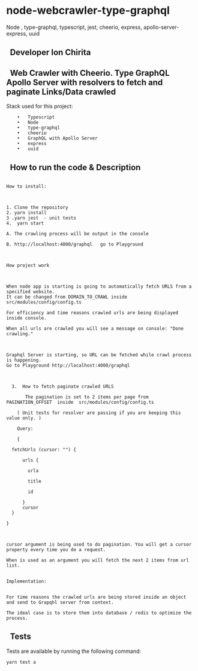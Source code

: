 # node-webcrawler-type-graphql
Node , type-graphql, typescript, jest, cheerio, express, apollo-server-express, uuid

## &nbsp; Developer Ion Chirita

## &nbsp; Web Crawler with Cheerio. Type GraphQL Apollo Server with resolvers to fetch and paginate Links/Data crawled

Stack used for this project: 
```
	•	Typescript
 	•	Node
 	•	type-graphql
	•	cheerio
	•	GraphQL with Apollo Server
	•	express
	•	uuid

 ``` 
 

## &nbsp; How to run the code & Description 

 
```

How to install: 



1. Clone the repository
2. yarn install
3 .yarn jest  - unit tests
4.  yarn start 

A. The crawling process will be output in the console

B. http://localhost:4000/graphql   go to Playground



How project work



When node app is starting is going to automatically fetch URLS from a specified website. 
It can be changed from DOMAIN_TO_CRAWL inside  src/modules/config/config.ts 

For efficiency and time reasons crawled urls are being displayed inside console.

When all urls are crawled you will see a message on console: "Done crawling."



Graphql Server is starting, so URL can be fetched while crawl process is happening. 
Go to Playground http://localhost:4000/graphql  



  3.  How to fetch paginate crawled URLS 

       The pagination is set to 2 items per page from  PAGINATION_OFFSET  inside  src/modules/config/config.ts 

	( Unit tests for resolver are passing if you are keeping this value only. )

 	Query: 

	{

  fetchUrls (cursor: "") {

      urls {

        urla

        title

        id

      }
      cursor   
  }

} 



cursor argument is being used to do pagination. You will get a cursor property every time you do a request.

When is used as an argument you will fetch the next 2 items from url list.


Implementation: 


For time reasons the crawled urls are being stored inside an object and send to Grapqhl server from context.

The ideal case is to store them into database / redis to optimize the process.

```

##  &nbsp; Tests
Tests are available by running the following command:
```sh
yarn test a
```


